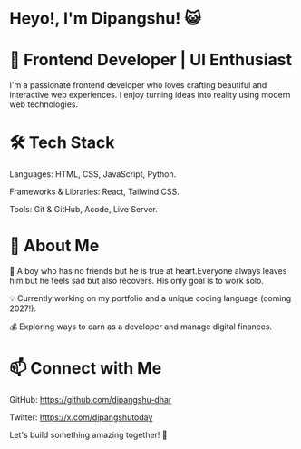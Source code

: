 # Heyo!, I'm Dipangshu! 😺

# 🚀 Frontend Developer | UI Enthusiast

I'm a passionate frontend developer who loves crafting beautiful and interactive web experiences. I enjoy turning ideas into reality using modern web technologies.

# 🛠️ Tech Stack

Languages: HTML, CSS, JavaScript, Python.

Frameworks & Libraries: React, Tailwind CSS.

Tools: Git & GitHub, Acode, Live Server.


# 🌟 About Me

🐧 A boy who has no friends but he is true at heart.Everyone always leaves him but he feels sad but also recovers. His only goal is to work solo. 

💡 Currently working on my portfolio and a unique coding language (coming 2027!).

💰 Exploring ways to earn as a developer and manage digital finances.


# 📫 Connect with Me

GitHub: https://github.com/dipangshu-dhar

Twitter: https://x.com/dipangshutoday


Let's build something amazing together! 🚀
